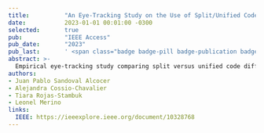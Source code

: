 ```yaml
---
title:          "An Eye-Tracking Study on the Use of Split/Unified Code Change Views for Bug Detection"
date:           2023-01-01 00:01:00 -0300
selected:       true
pub:            "IEEE Access"
pub_date:       "2023"
pub_last:       ' <span class="badge badge-pill badge-publication badge-success">Q2</span>'
abstract: >-
  Empirical eye-tracking study comparing split versus unified code diff views in bug detection tasks. Results show developers perform better with split views in comprehension and bug identification.
authors:
- Juan Pablo Sandoval Alcocer
- Alejandra Cossio-Chavalier
- Tiara Rojas-Stambuk
- Leonel Merino
links:
  IEEE: https://ieeexplore.ieee.org/document/10328768
---
```

